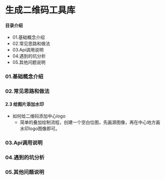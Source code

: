 # 生成二维码工具库
#### 目录介绍
- 01.基础概念介绍
- 02.常见思路和做法
- 03.Api调用说明
- 04.遇到的坑分析
- 05.其他问题说明


### 01.基础概念介绍




### 02.常见思路和做法
#### 2.3 给图片添加水印
- 如何给二维码添加中心logo
    - 简单的叠加绘制流程，创建一个空白位图，先画源图像，再在中心地方画水印logo图像即可。



### 03.Api调用说明



### 04.遇到的坑分析



### 05.其他问题说明








